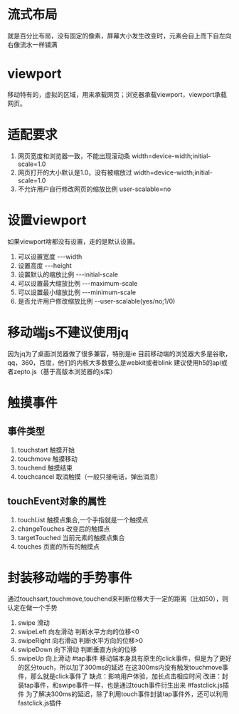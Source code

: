 # 流式布局
就是百分比布局，没有固定的像素，屏幕大小发生改变时，元素会自上而下自左向右像流水一样铺满
# viewport
移动特有的，虚拟的区域，用来承载网页；浏览器承载viewport，viewport承载网页。
# 适配要求
1. 网页宽度和浏览器一致，不能出现滚动条  width=device-width;initial-scale=1.0
2. 网页打开的大小默认是1.0，没有被缩放过 width=device-width;initial-scale=1.0
3. 不允许用户自行修改网页的缩放比例 user-scalable=no
# 设置viewport
如果viewport啥都没有设置，走的是默认设置。
1. 可以设置宽度 ---width
2. 设置高度 ---height
3. 设置默认的缩放比例 ---initial-scale
4. 可以设置最大缩放比例 ---maximum-scale
5. 可以设置最小缩放比例 ---minimum-scale
6. 是否允许用户修改缩放比例 --user-scalable(yes/no;1/0)
# 移动端js不建议使用jq
因为jq为了桌面浏览器做了很多兼容，特别是ie
目前移动端的浏览器大多是谷歌，qq，360，百度，他们的内核大多数要么是webkit或者blink
建议使用h5的api或者zepto.js（基于高版本浏览器的js库）
# 触摸事件
## 事件类型
1. touchstart 触摸开始
2. touchmove 触摸移动
3. touchend 触摸结束
4. touchcancel 取消触摸（一般只接电话，弹出消息）
## touchEvent对象的属性
1. touchList 触摸点集合,一个手指就是一个触摸点
2. changeTouches 改变后的触摸点
3. targetTouched 当前元素的触摸点集合
4. touches 页面的所有的触摸点
# 封装移动端的手势事件
通过touchsart,touchmove,touchend来判断位移大于一定的距离（比如50），则认定在做一个手势
1. swipe 滑动
2. swipeLeft 向左滑动 判断水平方向的位移<0
3. swipeRight 向右滑动 判断水平方向的位移>0
4. swipeDown 向下滑动 判断垂直方向的位移
5. swipeUp 向上滑动
#tap事件
移动端本身具有原生的click事件，但是为了更好的区分touch，所以加了300ms的延迟
在这300ms内没有触发touchmove事件，那么就是click事件了
缺点：影响用户体验，加长点击相应时间
改进：封装tap事件，和swipe事件一样，也是通过touch事件衍生出来
#fastclick.js插件
为了解决300ms的延迟，除了利用touch事件封装tap事件外，还可以利用fastclick.js插件